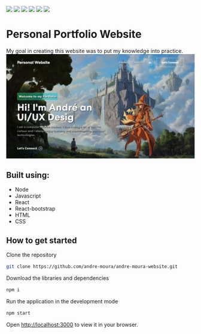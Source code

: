 <img src="https://img.shields.io/badge/Node-v18.8.0-green"/> <img src="https://img.shields.io/badge/Javascript-ES6-yellow"/> <img src="https://img.shields.io/badge/React-v18.2.0-blue"/> <img src="https://img.shields.io/badge/React--Bootstrap-v2.5.0-blueviolet"/> <img src="https://img.shields.io/badge/HTML-5-orange"/> <img src="https://img.shields.io/badge/CSS-3-purple"/> 

# Personal Portfolio Website
My goal in creating this website was to put my knowledge into practice.
<img src="https://raw.githubusercontent.com/andre-moura/andre-moura-website/master/src/assets/img/index.png"/>

## Built using:

- Node
- Javascript
- React
- React-bootstrap
- HTML
- CSS

## How to get started

Clone the repository
```bash
git clone https://github.com/andre-moura/andre-moura-website.git
```

Download the libraries and dependencies
```bash
npm i
```

Run the application in the development mode
```bash
npm start
```
Open [http://localhost:3000](http://localhost:3000) to view it in your browser.
